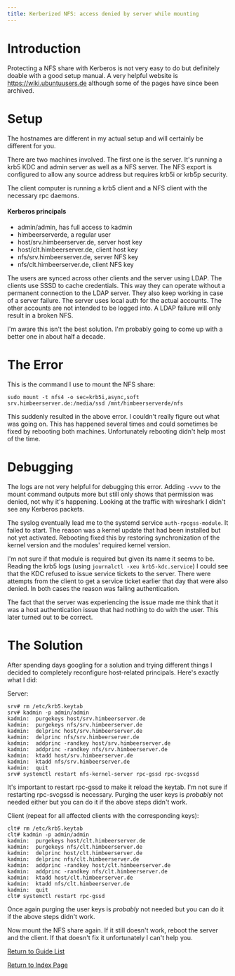 ```yaml
---
title: Kerberized NFS: access denied by server while mounting
---
```


Introduction
============

Protecting a NFS share with Kerberos is not very easy to do but definitely
doable with a good setup manual. A very helpful website is
https://wiki.ubuntuusers.de although some of the pages
have since been archived.

Setup
=====

The hostnames are different in my actual setup and will certainly be
different for you.

There are two machines involved. The first one is the server.
It's running a krb5 KDC and admin server as well as a NFS server.
The NFS export is configured to allow any source address
but requires krb5i or krb5p security.

The client computer is running a krb5 client and a NFS client with
the necessary rpc daemons.

#### Kerberos principals

* admin/admin, has full access to kadmin
* himbeerserverde, a regular user
* host/srv.himbeerserver.de, server host key
* host/clt.himbeerserver.de, client host key
* nfs/srv.himbeerserver.de, server NFS key
* nfs/clt.himbeerserver.de, client NFS key

The users are synced across other clients and the server using LDAP.
The clients use SSSD to cache credentials. This way they can operate
without a permanent connection to the LDAP server. They also keep working
in case of a server failure.
The server uses local auth for the actual accounts. The other accounts
are not intended to be logged into. A LDAP failure will only result
in a broken NFS.

I'm aware this isn't the best solution. I'm probably going to come up
with a better one in about half a decade.

The Error
=========

This is the command I use to mount the NFS share:

```
sudo mount -t nfs4 -o sec=krb5i,async,soft srv.himbeerserver.de:/media/ssd /mnt/himbeerserverde/nfs
```

This suddenly resulted in the above error. I couldn't really figure out
what was going on. This has happened several times and could sometimes be
fixed by rebooting both machines. Unfortunately rebooting didn't help
most of the time.

Debugging
=========

The logs are not very helpful for debugging this error.
Adding `-vvvv` to the mount command outputs more but still only shows
that permission was denied, not why it's happening.
Looking at the traffic with wireshark I didn't see any Kerberos packets.

The syslog eventually lead me to the systemd service `auth-rpcgss-module`.
It failed to start. The reason was a kernel update that had been installed
but not yet activated. Rebooting fixed this by restoring synchronization
of the kernel version and the modules' required kernel version.

I'm not sure if that module is required but given its name it seems to be.
Reading the krb5 logs (using `journalctl -xeu krb5-kdc.service`) I could
see that the KDC refused to issue service tickets to the server.
There were attempts from the client to get a service ticket earlier that
day that were also denied. In both cases the reason was failing authentication.

The fact that the server was experiencing the issue made me think that it
was a host authentication issue that had nothing to do with the user.
This later turned out to be correct.

The Solution
============

After spending days googling for a solution and trying different things
I decided to completely reconfigure host-related principals.
Here's exactly what I did:

Server:

```
srv# rm /etc/krb5.keytab
srv# kadmin -p admin/admin
kadmin:  purgekeys host/srv.himbeerserver.de
kadmin:  purgekeys nfs/srv.himbeerserver.de
kadmin:  delprinc host/srv.himbeerserver.de
kadmin:  delprinc nfs/srv.himbeerserver.de
kadmin:  addprinc -randkey host/srv.himbeerserver.de
kadmin:  addprinc -randkey nfs/srv.himbeerserver.de
kadmin:  ktadd host/srv.himbeerserver.de
kadmin:  ktadd nfs/srv.himbeerserver.de
kadmin:  quit
srv# systemctl restart nfs-kernel-server rpc-gssd rpc-svcgssd
```

It's important to restart rpc-gssd to make it reload the keytab.
I'm not sure if restarting rpc-svcgssd is necessary.
Purging the user keys is *probably* not needed either but you can
do it if the above steps didn't work.

Client (repeat for all affected clients with the corresponding keys):

```
clt# rm /etc/krb5.keytab
clt# kadmin -p admin/admin
kadmin:  purgekeys host/clt.himbeerserver.de
kadmin:  purgekeys nfs/clt.himbeerserver.de
kadmin:  delprinc host/clt.himbeerserver.de
kadmin:  delprinc nfs/clt.himbeerserver.de
kadmin:  addprinc -randkey host/clt.himbeerserver.de
kadmin:  addprinc -randkey nfs/clt.himbeerserver.de
kadmin:  ktadd host/clt.himbeerserver.de
kadmin:  ktadd nfs/clt.himbeerserver.de
kadmin:  quit
clt# systemctl restart rpc-gssd
```

Once again purging the user keys is *probably* not needed but you
can do it if the above steps didn't work.

Now mount the NFS share again. If it still doesn't work, reboot
the server and the client. If that doesn't fix it unfortunately
I can't help you.

[Return to Guide List](/md/guides.md)

[Return to Index Page](/md/index.md)
